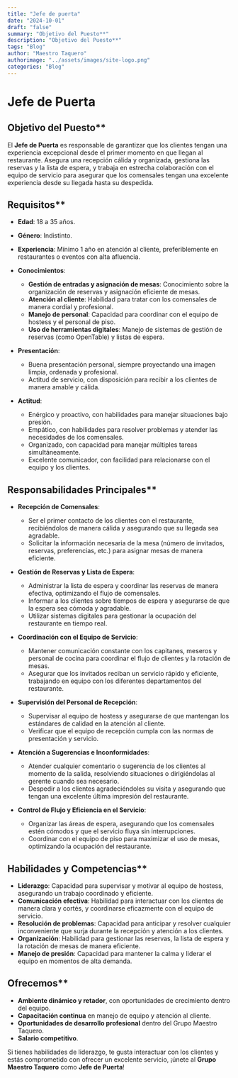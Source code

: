 ```yaml
---
title: "Jefe de puerta"
date: "2024-10-01"
draft: "false"
summary: "Objetivo del Puesto**"
description: "Objetivo del Puesto**"
tags: "Blog"
author: "Maestro Taquero"
authorimage: "../assets/images/site-logo.png"
categories: "Blog"
---
```

# Jefe de Puerta

## Objetivo del Puesto**
El **Jefe de Puerta** es responsable de garantizar que los clientes tengan una experiencia excepcional desde el primer momento en que llegan al restaurante. Asegura una recepción cálida y organizada, gestiona las reservas y la lista de espera, y trabaja en estrecha colaboración con el equipo de servicio para asegurar que los comensales tengan una excelente experiencia desde su llegada hasta su despedida.

## Requisitos**

- **Edad**: 18 a 35 años.
- **Género**: Indistinto.
- **Experiencia**: Mínimo 1 año en atención al cliente, preferiblemente en restaurantes o eventos con alta afluencia.
- **Conocimientos**:
  - **Gestión de entradas y asignación de mesas**: Conocimiento sobre la organización de reservas y asignación eficiente de mesas.
  - **Atención al cliente**: Habilidad para tratar con los comensales de manera cordial y profesional.
  - **Manejo de personal**: Capacidad para coordinar con el equipo de hostess y el personal de piso.
  - **Uso de herramientas digitales**: Manejo de sistemas de gestión de reservas (como OpenTable) y listas de espera.

- **Presentación**:
  - Buena presentación personal, siempre proyectando una imagen limpia, ordenada y profesional.
  - Actitud de servicio, con disposición para recibir a los clientes de manera amable y cálida.

- **Actitud**:
  - Enérgico y proactivo, con habilidades para manejar situaciones bajo presión.
  - Empático, con habilidades para resolver problemas y atender las necesidades de los comensales.
  - Organizado, con capacidad para manejar múltiples tareas simultáneamente.
  - Excelente comunicador, con facilidad para relacionarse con el equipo y los clientes.

## Responsabilidades Principales**

- **Recepción de Comensales**:
  - Ser el primer contacto de los clientes con el restaurante, recibiéndolos de manera cálida y asegurando que su llegada sea agradable.
  - Solicitar la información necesaria de la mesa (número de invitados, reservas, preferencias, etc.) para asignar mesas de manera eficiente.

- **Gestión de Reservas y Lista de Espera**:
  - Administrar la lista de espera y coordinar las reservas de manera efectiva, optimizando el flujo de comensales.
  - Informar a los clientes sobre tiempos de espera y asegurarse de que la espera sea cómoda y agradable.
  - Utilizar sistemas digitales para gestionar la ocupación del restaurante en tiempo real.

- **Coordinación con el Equipo de Servicio**:
  - Mantener comunicación constante con los capitanes, meseros y personal de cocina para coordinar el flujo de clientes y la rotación de mesas.
  - Asegurar que los invitados reciban un servicio rápido y eficiente, trabajando en equipo con los diferentes departamentos del restaurante.

- **Supervisión del Personal de Recepción**:
  - Supervisar al equipo de hostess y asegurarse de que mantengan los estándares de calidad en la atención al cliente.
  - Verificar que el equipo de recepción cumpla con las normas de presentación y servicio.

- **Atención a Sugerencias e Inconformidades**:
  - Atender cualquier comentario o sugerencia de los clientes al momento de la salida, resolviendo situaciones o dirigiéndolas al gerente cuando sea necesario.
  - Despedir a los clientes agradeciéndoles su visita y asegurando que tengan una excelente última impresión del restaurante.

- **Control de Flujo y Eficiencia en el Servicio**:
  - Organizar las áreas de espera, asegurando que los comensales estén cómodos y que el servicio fluya sin interrupciones.
  - Coordinar con el equipo de piso para maximizar el uso de mesas, optimizando la ocupación del restaurante.

## Habilidades y Competencias**

- **Liderazgo**: Capacidad para supervisar y motivar al equipo de hostess, asegurando un trabajo coordinado y eficiente.
- **Comunicación efectiva**: Habilidad para interactuar con los clientes de manera clara y cortés, y coordinarse eficazmente con el equipo de servicio.
- **Resolución de problemas**: Capacidad para anticipar y resolver cualquier inconveniente que surja durante la recepción y atención a los clientes.
- **Organización**: Habilidad para gestionar las reservas, la lista de espera y la rotación de mesas de manera eficiente.
- **Manejo de presión**: Capacidad para mantener la calma y liderar el equipo en momentos de alta demanda.

## Ofrecemos**

- **Ambiente dinámico y retador**, con oportunidades de crecimiento dentro del equipo.
- **Capacitación continua** en manejo de equipo y atención al cliente.
- **Oportunidades de desarrollo profesional** dentro del Grupo Maestro Taquero.
- **Salario competitivo**.

Si tienes habilidades de liderazgo, te gusta interactuar con los clientes y estás comprometido con ofrecer un excelente servicio, ¡únete al **Grupo Maestro Taquero** como **Jefe de Puerta**!
